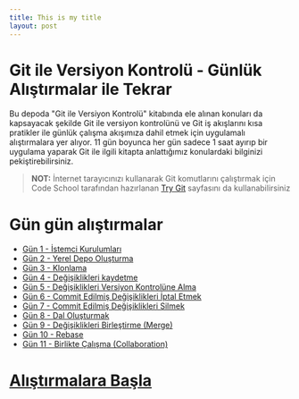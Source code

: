 ```yaml
---
title: This is my title
layout: post
---
```


# Git ile Versiyon Kontrolü - Günlük Alıştırmalar ile Tekrar

Bu depoda "Git ile Versiyon Kontrolü" kitabında ele alınan konuları da kapsayacak şekilde Git ile versiyon kontrolünü ve Git iş akışlarını kısa pratikler ile günlük çalışma akışımıza dahil etmek için uygulamalı alıştırmalara yer alıyor. 11 gün boyunca her gün sadece 1 saat ayırıp bir uygulama yaparak Git ile ilgili kitapta anlattığımız konulardaki bilginizi pekiştirebilirsiniz.

> **NOT:** İnternet tarayıcınızı kullanarak Git komutlarını çalıştırmak için Code School tarafından hazırlanan [Try Git](http://try.github.com/) sayfasını da kullanabilirsiniz

# Gün gün alıştırmalar
* [Gün 1 - İstemci Kurulumları](Gun_01.md)
* [Gün 2 - Yerel Depo Oluşturma](Gun_02.md)
* [Gün 3 - Klonlama](Gun_03.md)
* [Gün 4 - Değişiklikleri kaydetme](Gun_04.md)
* [Gün 5 - Değişiklikleri Versiyon Kontrolüne Alma](Gun_05.md)
* [Gün 6 - Commit Edilmiş Değişiklikleri İptal Etmek](Gun_06.md)
* [Gün 7 - Commit Edilmiş Değişiklikleri Silmek](Gun_07.md)
* [Gün 8 - Dal Oluşturmak](Gun_08.md)
* [Gün 9 - Değişiklikleri Birleştirme (Merge)](Gun_09.md)
* [Gün 10 - Rebase](Gun_10.md)
* [Gün 11 - Birlikte Çalışma (Collaboration)](Gun_11.md)

# [Alıştırmalara Başla](../../wiki)
